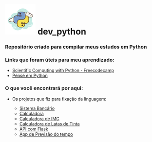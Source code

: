 # ![alt text](image-2.png) dev_python  

### Repositório criado para compilar meus estudos em Python

### Links que foram úteis para meu aprendizado:
- [Scientific Computing with Python - Freecodecamp](https://www.freecodecamp.org/learn/scientific-computing-with-python/)
- [Pense em Python](https://github.com/PenseAllen/PensePython2e)



### O que você encontrará por aqui:
- Os projetos que fiz para fixação da linguagem:

    - [Sistema Bancário](https://github.com/geicesousa/dev-python/tree/main/Python%20backend%20developer%20vivo%20-%20POO/desafio%20sistema%20bancario)
    - [Calculadora](https://github.com/geicesousa/dev-python/blob/main/python3_completo_%20curso_udemy_luiz/calculadora.py)
    - [Calculadora de IMC](https://github.com/geicesousa/dev-python/blob/main/python_do_0_ao_avancado_curso_udemy/projetos/calculo_imc.py) 
    - [Calculadora de Latas de Tinta](https://github.com/geicesousa/dev-python/blob/main/python_do_0_ao_avancado_curso_udemy/projetos/calculadora_pintura.py)
    - [API com Flask](https://github.com/geicesousa/dev-python/tree/main/mentoria/API%20com%20Flask)
    - [App de Previsão do tempo](https://github.com/geicesousa/dev-python/tree/main/programacao_em_python_curso_udemy/app_previsao_tempo)


<!-- >- criar readmes de como usar local em cada pasta

![alt text](image.png)
![alt text](image-3.png)
![alt text](image-4.png)
![alt text](image-5.png)
![alt text](image-6.png)
# ![alt text](image-8.png)
![alt text](arquivo-python.png) -->
